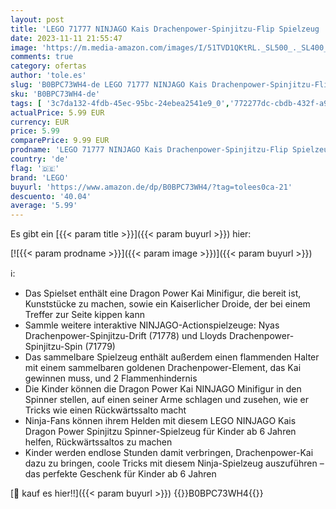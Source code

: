 ```yaml
---
layout: post
title: 'LEGO 71777 NINJAGO Kais Drachenpower-Spinjitzu-Flip Spielzeug  Spinner mit Kunststücken  Minifigur Kai zum Sammeln  kleines Geschenk für Kinder ab 6 Jahren'
date: 2023-11-11 21:55:47
image: 'https://m.media-amazon.com/images/I/51TVD1QKtRL._SL500_._SL400_.jpg'
comments: true
category: ofertas
author: 'tole.es'
slug: 'B0BPC73WH4-de LEGO 71777 NINJAGO Kais Drachenpower-Spinjitzu-Flip...'
sku: 'B0BPC73WH4-de'
tags: [ '3c7da132-4fdb-45ec-95bc-24ebea2541e9_0','772277dc-cbdb-432f-a915-25a321e9ed8c_0','772277dc-cbdb-432f-a915-25a321e9ed8c_4401','Arborist Merchandising Root','Bauspielzeug & Konstruktionsspielzeug','Bauspielzeugsets','Bereit für den Schulanfang','Best Selling','Custom Stores','LEGO','Selektion1','Self Service','Special Features Stores','Spiele, Spielzeug und Sammlerstücke für große Kinder','Spielzeug','Stores','e26659c6-d1cd-45cb-800b-2f9b432b8572_0','e26659c6-d1cd-45cb-800b-2f9b432b8572_5901','lego','​Bücher','🇩🇪', ]
actualPrice: 5.99 EUR
currency: EUR
price: 5.99
comparePrice: 9.99 EUR
prodname: 'LEGO 71777 NINJAGO Kais Drachenpower-Spinjitzu-Flip Spielzeug  Spinner mit Kunststücken  Minifigur Kai zum Sammeln  kleines Geschenk für Kinder ab 6 Jahren'
country: 'de'
flag: '🇩🇪'
brand: 'LEGO'
buyurl: 'https://www.amazon.de/dp/B0BPC73WH4/?tag=tolees0ca-21'
descuento: '40.04'
average: '5.99'
---
```


Es gibt ein [{{< param title >}}]({{< param buyurl >}}) hier:

[![{{< param prodname >}}]({{< param image >}})]({{< param buyurl >}})

ℹ️:

- Das Spielset enthält eine Dragon Power Kai Minifigur, die bereit ist, Kunststücke zu machen, sowie ein Kaiserlicher Droide, der bei einem Treffer zur Seite kippen kann
- Sammle weitere interaktive NINJAGO-Actionspielzeuge: Nyas Drachenpower-Spinjitzu-Drift (71778) und Lloyds Drachenpower-Spinjitzu-Spin (71779)
- Das sammelbare Spielzeug enthält außerdem einen flammenden Halter mit einem sammelbaren goldenen Drachenpower-Element, das Kai gewinnen muss, und 2 Flammenhindernis
- Die Kinder können die Dragon Power Kai NINJAGO Minifigur in den Spinner stellen, auf einen seiner Arme schlagen und zusehen, wie er Tricks wie einen Rückwärtssalto macht
- Ninja-Fans können ihrem Helden mit diesem LEGO NINJAGO Kais Dragon Power Spinjitzu Spinner-Spielzeug für Kinder ab 6 Jahren helfen, Rückwärtssaltos zu machen
- Kinder werden endlose Stunden damit verbringen, Drachenpower-Kai dazu zu bringen, coole Tricks mit diesem Ninja-Spielzeug auszuführen – das perfekte Geschenk für Kinder ab 6 Jahren

[🛒 kauf es hier!!]({{< param buyurl >}})
{{<world>}}B0BPC73WH4{{</world>}}
